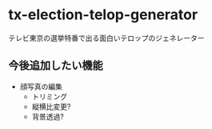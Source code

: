 # tx-election-telop-generator

テレビ東京の選挙特番で出る面白いテロップのジェネレーター

## 今後追加したい機能
- 顔写真の編集
    - トリミング
    - 縦横比変更?
    - 背景透過?
